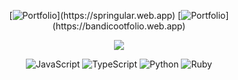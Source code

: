  <div align="center">
 
[![Portfolio](https://img.shields.io/badge/Portfolio_(as_full_stack)-%23323330?style=for-the-badge&logo=google&logoColor=white)](https://springular.web.app)
[![Portfolio](https://img.shields.io/badge/Portfolio_(as_front_end)-%23323330?style=for-the-badge&logo=google&logoColor=white)](https://bandicootfolio.web.app)
 
![](https://github-readme-streak-stats.herokuapp.com/?user=josuehoenicka&theme=dark&hide_border=true)
 
![JavaScript](https://img.shields.io/badge/.js-F7DF1E.svg?style=for-the-badge) 
![TypeScript](https://img.shields.io/badge/.ts-007ACC.svg?style=for-the-badge) 
![Python](https://img.shields.io/badge/.py-3776AB?style=for-the-badge) 
![Ruby](https://img.shields.io/badge/.rb-CC342D.svg?style=for-the-badge)

</div>



  
  

  




